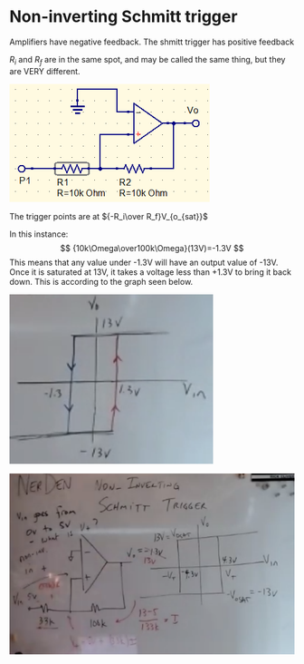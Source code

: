 # Non-inverting Schmitt trigger

Amplifiers have negative feedback. The shmitt trigger has positive feedback

$R_i$ and $R_f$ are in the same spot, and may be called the same thing, but they are VERY different.

![image-20200323161120819](3-23_Notes.assets/schmittTrigger.png)

The trigger points are at ${-R_i\over R_f}V_{o_{sat}}$

In this instance:
$$
{10k\Omega\over100k\Omega}(13V)=-1.3V
$$
This means that any value under -1.3V will have an output value of -13V. Once it is saturated at 13V, it takes a voltage less than +1.3V to bring it back down. This is according to the graph seen below.

![image-20200323163440794](3-23_Notes.assets/image-20200323163440794.png)



![image-20200323165148330](3-23_Notes.assets/image-20200323165148330.png)

